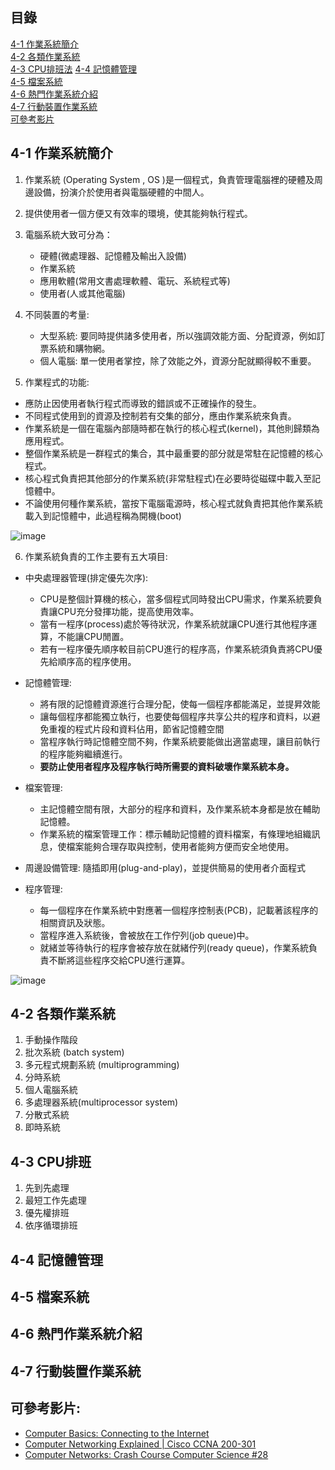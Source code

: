 ## 目錄
[4-1 作業系統簡介](https://github.com/SocJohnnyPing/CS/blob/main/homework/Chapter4%20%E4%BD%9C%E6%A5%AD%E7%B3%BB%E7%B5%B1.md#4-1-%E4%BD%9C%E6%A5%AD%E7%B3%BB%E7%B5%B1%E7%B0%A1%E4%BB%8B)  
[4-2 各類作業系統](https://github.com/SocJohnnyPing/CS/blob/main/homework/Chapter4%20%E4%BD%9C%E6%A5%AD%E7%B3%BB%E7%B5%B1.md#4-2-%E5%90%84%E9%A1%9E%E4%BD%9C%E6%A5%AD%E7%B3%BB%E7%B5%B1)  
[4-3 CPU排班法](https://github.com/SocJohnnyPing/CS/blob/main/homework/Chapter4%20%E4%BD%9C%E6%A5%AD%E7%B3%BB%E7%B5%B1.md#4-3-cpu%E6%8E%92%E7%8F%AD)
[4-4 記憶體管理](https://github.com/SocJohnnyPing/CS/blob/main/homework/Chapter4%20%E4%BD%9C%E6%A5%AD%E7%B3%BB%E7%B5%B1.md#4-4-%E8%A8%98%E6%86%B6%E9%AB%94%E7%AE%A1%E7%90%86)  
[4-5 檔案系統](https://github.com/SocJohnnyPing/CS/blob/main/homework/Chapter4%20%E4%BD%9C%E6%A5%AD%E7%B3%BB%E7%B5%B1.md#4-5-%E6%AA%94%E6%A1%88%E7%B3%BB%E7%B5%B1)  
[4-6 熱門作業系統介紹](https://github.com/SocJohnnyPing/CS/blob/main/homework/Chapter4%20%E4%BD%9C%E6%A5%AD%E7%B3%BB%E7%B5%B1.md#4-6-%E7%86%B1%E9%96%80%E4%BD%9C%E6%A5%AD%E7%B3%BB%E7%B5%B1%E4%BB%8B%E7%B4%B9)  
[4-7 行動裝置作業系統](https://github.com/SocJohnnyPing/CS/blob/main/homework/Chapter4%20%E4%BD%9C%E6%A5%AD%E7%B3%BB%E7%B5%B1.md#4-7-%E8%A1%8C%E5%8B%95%E8%A3%9D%E7%BD%AE%E4%BD%9C%E6%A5%AD%E7%B3%BB%E7%B5%B1)  
[可參考影片](https://github.com/SocJohnnyPing/CS/blob/main/homework/Chapter4%20%E4%BD%9C%E6%A5%AD%E7%B3%BB%E7%B5%B1.md#%E5%8F%AF%E5%8F%83%E8%80%83%E5%BD%B1%E7%89%87)  


## 4-1 作業系統簡介
1. 作業系統 (Operating System , OS )是一個程式，負責管理電腦裡的硬體及周邊設備，扮演介於使用者與電腦硬體的中間人。
2. 提供使用者一個方便又有效率的環境，使其能夠執行程式。
3. 電腦系統大致可分為：
   * 硬體(微處理器、記憶體及輸出入設備)
   * 作業系統
   * 應用軟體(常用文書處理軟體、電玩、系統程式等)
   * 使用者(人或其他電腦)

4. 不同裝置的考量:
   * 大型系統: 要同時提供諸多使用者，所以強調效能方面、分配資源，例如訂票系統和購物網。
   * 個人電腦: 單一使用者掌控，除了效能之外，資源分配就顯得較不重要。

5. 作業程式的功能:
* 應防止因使用者執行程式而導致的錯誤或不正確操作的發生。
* 不同程式使用到的資源及控制若有交集的部分，應由作業系統來負責。
* 作業系統是一個在電腦內部隨時都在執行的核心程式(kernel)，其他則歸類為應用程式。
* 整個作業系統是一群程式的集合，其中最重要的部分就是常駐在記憶體的核心程式。
* 核心程式負責把其他部分的作業系統(非常駐程式)在必要時從磁碟中載入至記憶體中。
* 不論使用何種作業系統，當按下電腦電源時，核心程式就負責把其他作業系統載入到記憶體中，此過程稱為開機(boot)

![image](https://user-images.githubusercontent.com/91866985/143690163-bb701c7b-ba16-4771-90b6-9d2abdb48b32.png)

6. 作業系統負責的工作主要有五大項目: 

* 中央處理器管理(排定優先次序):
   * CPU是整個計算機的核心，當多個程式同時發出CPU需求，作業系統要負責讓CPU充分發揮功能，提高使用效率。
   * 當有一程序(process)處於等待狀況，作業系統就讓CPU進行其他程序運算，不能讓CPU閒置。
   * 若有一程序優先順序較目前CPU進行的程序高，作業系統須負責將CPU優先給順序高的程序使用。


* 記憶體管理:
   * 將有限的記憶體資源進行合理分配，使每一個程序都能滿足，並提昇效能
   * 讓每個程序都能獨立執行，也要使每個程序共享公共的程序和資料，以避免重複的程式片段和資料佔用，節省記憶體空間
   * 當程序執行時記憶體空間不夠，作業系統要能做出適當處理，讓目前執行的程序能夠繼續進行。
   *  **要防止使用者程序及程序執行時所需要的資料破壞作業系統本身。** 


* 檔案管理: 
   * 主記憶體空間有限，大部分的程序和資料，及作業系統本身都是放在輔助記憶體。
   * 作業系統的檔案管理工作：標示輔助記憶體的資料檔案，有條理地組織訊息，使檔案能夠合理存取與控制，使用者能夠方便而安全地使用。

* 周邊設備管理: 隨插即用(plug-and-play)，並提供簡易的使用者介面程式

* 程序管理:
   * 每一個程序在作業系統中對應著一個程序控制表(PCB)，記載著該程序的相關資訊及狀態。
   * 當程序進入系統後，會被放在工作佇列(job queue)中。
   * 就緒並等待執行的程序會被存放在就緒佇列(ready queue)，作業系統負責不斷將這些程序交給CPU進行運算。


![image](https://user-images.githubusercontent.com/91866985/143690264-d25fb534-eba0-4495-aba3-331b9aea0a5c.png)


## 4-2 各類作業系統
1. 手動操作階段
2. 批次系統 (batch system)
3. 多元程式規劃系統 (multiprogramming)
4. 分時系統
5. 個人電腦系統
6. 多處理器系統(multiprocessor system)
7. 分散式系統
8. 即時系統

## 4-3 CPU排班
1. 先到先處理
2. 最短工作先處理
3. 優先權排班
4. 依序循環排班



## 4-4 記憶體管理
## 4-5 檔案系統
## 4-6 熱門作業系統介紹
## 4-7 行動裝置作業系統






## 可參考影片:
* [Computer Basics: Connecting to the Internet](https://www.youtube.com/watch?v=93-3zmVvCGU)
* [Computer Networking Explained | Cisco CCNA 200-301](https://www.youtube.com/watch?v=tSodBEAJz9Y)
* [Computer Networks: Crash Course Computer Science #28](https://www.youtube.com/watch?v=3QhU9jd03a0)
